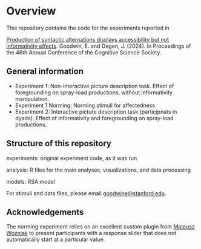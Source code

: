 # Overview
This repository contains the code for the experiments reported in 

[Production of syntactic alternations displays accessibility but not informativity effects](https://alpslab.stanford.edu/papers/2024GoodwinDegen.pdf). Goodwin, E. and Degen, J. (2024). In Proceedings of the 46th Annual Conference of the Cognitive Science Society.

## General information

- Experiment 1: Non-interactive picture description task. Effect of foregrounding on spray-load productions, without informativity manipulation. 
- Experiment 1 Norming: Norming stimuli for affectedness
- Experiment 2: Interactive picture description task (participnats in dyads). Effect of informativity and foregrounding on spray-load productions.


## Structure of this repository

experiments: original experiment code, as it was run 

analysis: R files for the main analyses, visualizations, and data processing

models: RSA model 

For stimuli and data files, please email goodwine@stanford.edu.


## Acknowledgements
The norming experiment relies on an excellent custom plugin from [Mateusz Wozniak](https://github.com/mmwozniak/plugin-html-slider-response-nostart) to present participants with a response slider that does not automatically start at a particular value. 
